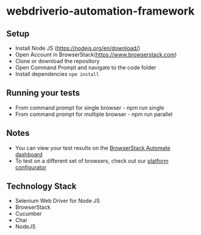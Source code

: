 # webdriverio-automation-framework


## Setup
* Install Node JS (https://nodejs.org/en/download/)
* Open Account in BrowserStack(https://www.browserstack.com) 
* Clone or download the repository
* Open Command Prompt and navigate to the code folder
* Install dependencies `npm install`

## Running your tests
* From command prompt for single browser - npm run single 
* From command prompt for multiple browser - npm run parallel

## Notes
* You can view your test results on the [BrowserStack Automate dashboard](https://www.browserstack.com/automate)
* To test on a different set of browsers, check out our [platform configurator](https://www.browserstack.com/automate/node#setting-os-and-browser)

## Technology Stack
* Selenium Web Driver for Node JS
* BrowserStack
* Cucumber
* Chai
* NodeJS